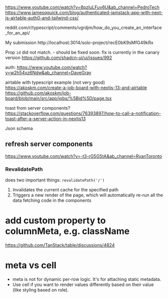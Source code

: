 https://www.youtube.com/watch?v=8pzIuLFuv6U&ab_channel=PedroTech
https://www.jamesqquick.com/blog/authenticated-jamstack-app-with-next-js-airtable-auth0-and-tailwind-css/

reddit.com/r/typescript/comments/vgrdjm/how_do_you_create_an_interface_for_an_api/

My submission http://localhost:3014/solo-project/recE0bK9sMfG49kRx

Prop `id` did not match. - should be fixed soon. fix is currently in the canary version
https://github.com/shadcn-ui/ui/issues/992

auth: https://www.youtube.com/watch?v=w2h54xz6Ndw&ab_channel=DaveGray


airtable with typescript example (not very good)
https://akoskm.com/create-a-job-board-with-nextjs-13-and-airtable
https://github.com/akoskm/job-board/blob/main/src/app/jobs/%5Bid%5D/page.tsx

toast from server components?
https://stackoverflow.com/questions/76393897/how-to-call-a-notification-toast-after-a-server-action-in-nextjs13

Json schema


## refresh server components
https://www.youtube.com/watch?v=-t3-rG5G5tA&ab_channel=RyanToronto

### RevalidatePath
does two important things: `revalidatePath('/')`
1. Invalidates the current cache for the specified path
2. Triggers a new render of the page, which will automatically re-run all the data fetching code in the components


# add custom property to columnMeta, e.g. className
https://github.com/TanStack/table/discussions/4824

# meta vs cell
- meta is not for dynamic per-row logic. It's for attaching static metadata.
- Use cell if you want to render values differently based on their value (like styling based on role).

